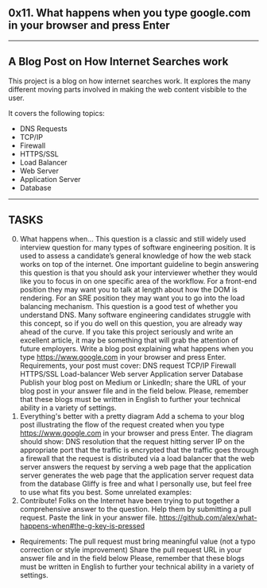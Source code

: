 ## 0x11. What happens when you type google.com in your browser and press Enter
---
## A Blog Post on How Internet Searches work
This project is a blog on how internet searches work. It explores the many different moving parts involved in making the web content visbible to the user.

It covers the following topics:

* DNS Requests
* TCP/IP
* Firewall
* HTTPS/SSL
* Load Balancer
* Web Server
* Application Server
* Database
---
## TASKS
0. What happens when...
This question is a classic and still widely used interview question for many types of software engineering position. It is used to assess a candidate’s general knowledge of how the web stack works on top of the internet. One important guideline to begin answering this question is that you should ask your interviewer whether they would like you to focus in on one specific area of the workflow. For a front-end position they may want you to talk at length about how the DOM is rendering. For an SRE position they may want you to go into the load balancing mechanism.
This question is a good test of whether you understand DNS. Many software engineering candidates struggle with this concept, so if you do well on this question, you are already way ahead of the curve. If you take this project seriously and write an excellent article, it may be something that will grab the attention of future employers.
Write a blog post explaining what happens when you type https://www.google.com in your browser and press Enter.
Requirements, your post must cover:
DNS request
TCP/IP
Firewall
HTTPS/SSL
Load-balancer
Web server
Application server
Database
Publish your blog post on Medium or LinkedIn; share the URL of your blog post in your answer file and in the field below.
Please, remember that these blogs must be written in English to further your technical ability in a variety of settings.
1. Everything's better with a pretty diagram
Add a schema to your blog post illustrating the flow of the request created when you type https://www.google.com in your browser and press Enter.
The diagram should show:
DNS resolution
that the request hitting server IP on the appropriate port
that the traffic is encrypted
that the traffic goes through a firewall
that the request is distributed via a load balancer
that the web server answers the request by serving a web page
that the application server generates the web page
that the application server request data from the database
Gliffy is free and what I personally use, but feel free to use what fits you best.
Some unrelated examples:
2. Contribute!
Folks on the Internet have been trying to put together a comprehensive answer to the question. Help them by submitting a pull request. Paste the link in your answer file.
https://github.com/alex/what-happens-when#the-g-key-is-pressed

* Requirements:
The pull request must bring meaningful value (not a typo correction or style improvement)
Share the pull request URL in your answer file and in the field below
Please, remember that these blogs must be written in English to further your technical ability in a variety of settings.

